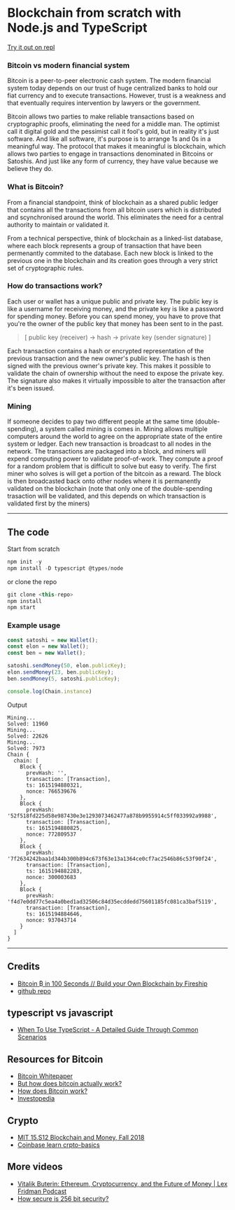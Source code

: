 # Blockchain from scratch with Node.js and TypeScript

[Try it out on repl](https://repl.it/@benthecoder/simpleblockchain)

### Bitcoin vs modern financial system 
Bitcoin is a peer-to-peer electronic cash system. The modern financial system today depends on our trust of huge centralized banks to hold our fiat currency and to execute transactions. However, trust is a weakness and that eventually requires intervention by lawyers or the government.

Bitcoin allows two parties to make reliable transactions based on cryptographic proofs, eliminating the need for a middle man. The optimist call it digital gold and the pessimist call it fool's gold, but in reality it's just software. And like all software, it's purpose is to arrange 1s and 0s in a meaningful way. The protocol that makes it meaningful is blockchain, which allows two parties to engage in transactions denominated in Bitcoins or Satoshis. And just like any form of currency, they have value because we believe they do. 

### What is Bitcoin?
From a financial standpoint, think of blockchain as a shared public ledger that contains all the transactions from all bitcoin users which is distributed and scynchronised around the world. This eliminates the need for a central authority to maintain or validated it. 

From a technical perspective, think of blockchain as a linked-list database, where each block represents a group of transaction that have been permenantly commited to the database. Each new block is linked to the previous one in the blockchain and its creation goes through a very strict set of cryptographic rules.

### How do transactions work?
Each user or wallet has a unique public and private key. The public key is like a username for receiving money, and the private key is like a password for spending money. Before you can spend money, you have to prove that you're the owner of the public key that money has been sent to in the past. 

> [ public key (receiver) -> hash -> private key (sender signature) ]

Each transaction contains a hash or encrypted representation of the previous transaction and the new owner's public key. The hash is then signed with the previous owner's private key. This makes it possible to validate the chain of ownership without the need to expose the private key. The signature also makes it virtually impossible to alter the transaction after it's been issued.

### Mining
If someone decides to pay two different people at the same time (double-spending), a system called mining is comes in. Mining allows multiple computers around the world to agree on the appropriate state of the entire system or ledger. Each new transaction is broadcast to all nodes in the network. The transactions are packaged into a block, and miners will expend computing power to validate proof-of-work. They compute a proof for a random problem that is difficult to solve but easy to verify. The first miner who solves is will get a portion of the bitcoin as a reward. The block is then broadcasted back onto other nodes where it is permanently validated on the blockchain (note that only one of the double-spending trasaction will be validated, and this depends on which transaction is validated first by the miners)

---
## The code

Start from scratch
```js
npm init -y
npm install -D typescript @types/node
```

or clone the repo

``` js
git clone <this-repo>
npm install
npm start
```

### Example usage
``` js
const satoshi = new Wallet();
const elon = new Wallet();
const ben = new Wallet();

satoshi.sendMoney(50, elon.publicKey);
elon.sendMoney(23, ben.publicKey);
ben.sendMoney(5, satoshi.publicKey);

console.log(Chain.instance)
```

Output 
```
Mining...
Solved: 11960
Mining...
Solved: 22626
Mining...
Solved: 7973
Chain {
  chain: [
    Block {
      prevHash: '',
      transaction: [Transaction],
      ts: 1615194880321,
      nonce: 766539676
    },
    Block {
      prevHash: '52f518fd225d58e987430e3e1293073462477a878b9955914c5ff033992a9988',
      transaction: [Transaction],
      ts: 1615194880825,
      nonce: 772809537
    },
    Block {
      prevHash: '7f2634242baa1d344b300b894c673f63e13a1364ce0cf7ac2546b86c53f90f24',
      transaction: [Transaction],
      ts: 1615194882283,
      nonce: 300003683
    },
    Block {
      prevHash: 'f4d7e0dd77c5ea4a0bed1ad32506c84d35ecddedd75601185fc081ca3baf5119',
      transaction: [Transaction],
      ts: 1615194884646,
      nonce: 937043714
    }
  ]
}
```

---

## Credits
* [Bitcoin ₿ in 100 Seconds // Build your Own Blockchain by Fireship](https://www.youtube.com/watch?v=qF7dkrce-mQ&t=215s)
* [github repo](https://github.com/fireship-io/node-blockchain)

## typescript vs javascript
* [When To Use TypeScript - A Detailed Guide Through Common Scenarios](https://khalilstemmler.com/articles/when-to-use-typescript-guide/)

## Resources for Bitcoin
* [Bitcoin Whitepaper](https://bitcoin.org/bitcoin.pdf)
* [But how does bitcoin actually work?](https://www.youtube.com/watch?v=bBC-nXj3Ng4)
* [How does Bitcoin work?](https://bitcoin.org/en/how-it-works)
* [Investopedia](https://www.investopedia.com/blockchain-4689765)
## Crypto
* [MIT 15.S12 Blockchain and Money, Fall 2018](https://www.youtube.com/playlist?list=PLUl4u3cNGP63UUkfL0onkxF6MYgVa04Fn)
* [Coinbase learn crpto-basics](https://www.coinbase.com/learn/crypto-basics)

## More videos
* [Vitalik Buterin: Ethereum, Cryptocurrency, and the Future of Money | Lex Fridman Podcast](https://www.youtube.com/watch?v=3x1b_S6Qp2Q&t=1s)
* [How secure is 256 bit security?](https://www.youtube.com/watch?v=S9JGmA5_unY)